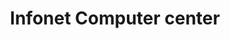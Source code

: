 ---
title: "Infonet Computer center"
url: /thiruvananthapuram/infonet-computer-center/
shop: computer
---